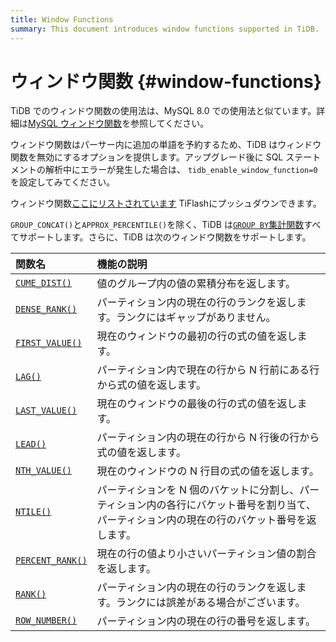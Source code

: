```yaml
---
title: Window Functions
summary: This document introduces window functions supported in TiDB.
---
```


# ウィンドウ関数 {#window-functions}

TiDB でのウィンドウ関数の使用法は、MySQL 8.0 での使用法と似ています。詳細は[MySQL ウィンドウ関数](https://dev.mysql.com/doc/refman/8.0/en/window-functions.html)を参照してください。

ウィンドウ関数はパーサー内に追加の単語を予約するため、TiDB はウィンドウ関数を無効にするオプションを提供します。アップグレード後に SQL ステートメントの解析中にエラーが発生した場合は、 `tidb_enable_window_function=0`を設定してみてください。

ウィンドウ関数[ここにリストされています](/tiflash/tiflash-supported-pushdown-calculations.md) TiFlashにプッシュダウンできます。

`GROUP_CONCAT()`と`APPROX_PERCENTILE()`を除く、TiDB は[`GROUP BY`集計関数](/functions-and-operators/aggregate-group-by-functions.md)すべてサポートします。さらに、TiDB は次のウィンドウ関数をサポートします。

| 関数名                                                                                                                 | 機能の説明                                                                    |
| :------------------------------------------------------------------------------------------------------------------ | :----------------------------------------------------------------------- |
| [`CUME_DIST()`](https://dev.mysql.com/doc/refman/8.0/en/window-function-descriptions.html#function_cume-dist)       | 値のグループ内の値の累積分布を返します。                                                     |
| [`DENSE_RANK()`](https://dev.mysql.com/doc/refman/8.0/en/window-function-descriptions.html#function_dense-rank)     | パーティション内の現在の行のランクを返します。ランクにはギャップがありません。                                  |
| [`FIRST_VALUE()`](https://dev.mysql.com/doc/refman/8.0/en/window-function-descriptions.html#function_first-value)   | 現在のウィンドウの最初の行の式の値を返します。                                                  |
| [`LAG()`](https://dev.mysql.com/doc/refman/8.0/en/window-function-descriptions.html#function_lag)                   | パーティション内で現在の行から N 行前にある行から式の値を返します。                                      |
| [`LAST_VALUE()`](https://dev.mysql.com/doc/refman/8.0/en/window-function-descriptions.html#function_last-value)     | 現在のウィンドウの最後の行の式の値を返します。                                                  |
| [`LEAD()`](https://dev.mysql.com/doc/refman/8.0/en/window-function-descriptions.html#function_lead)                 | パーティション内の現在の行から N 行後の行から式の値を返します。                                        |
| [`NTH_VALUE()`](https://dev.mysql.com/doc/refman/8.0/en/window-function-descriptions.html#function_nth-value)       | 現在のウィンドウの N 行目の式の値を返します。                                                 |
| [`NTILE()`](https://dev.mysql.com/doc/refman/8.0/en/window-function-descriptions.html#function_ntile)               | パーティションを N 個のバケットに分割し、パーティション内の各行にバケット番号を割り当て、パーティション内の現在の行のバケット番号を返します。 |
| [`PERCENT_RANK()`](https://dev.mysql.com/doc/refman/8.0/en/window-function-descriptions.html#function_percent-rank) | 現在の行の値より小さいパーティション値の割合を返します。                                             |
| [`RANK()`](https://dev.mysql.com/doc/refman/8.0/en/window-function-descriptions.html#function_rank)                 | パーティション内の現在の行のランクを返します。ランクには誤差がある場合がございます。                               |
| [`ROW_NUMBER()`](https://dev.mysql.com/doc/refman/8.0/en/window-function-descriptions.html#function_row-number)     | パーティション内の現在の行の番号を返します。                                                   |
